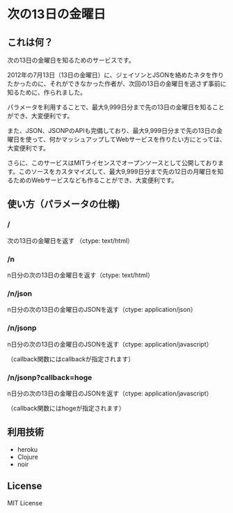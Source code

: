 # 次の13日の金曜日

## これは何？
次の13日の金曜日を知るためのサービスです。

2012年の7月13日（13日の金曜日）に、ジェイソンとJSONを絡めたネタを作りたかったのに、それができなかった作者が、次回の13日の金曜日を逃さず事前に知るために、作られました。

パラメータを利用することで、最大9,999日分まで先の13日の金曜日を知ることができ、大変便利です。

また、JSON、JSONPのAPIも完備しており、最大9,999日分まで先の13日の金曜日を使って、何かマッシュアップしてWebサービスを作りたい方にとっては、大変便利です。

さらに、このサービスはMITライセンスでオープンソースとして公開しております。このソースをカスタマイズして、最大9,999日分まで先の12日の月曜日を知るためのWebサービスなども作ることができ、大変便利です。

## 使い方（パラメータの仕様)

### /
次の13日の金曜日を返す （ctype: text/html）

### /n
n日分の次の13日の金曜日を返す（ctype: text/html）

### /n/json
n日分の次の13日の金曜日のJSONを返す（ctype: application/json）

### /n/jsonp
n日分の次の13日の金曜日のJSONを返す（ctype: application/javascript）

（callback関数にはcallbackが指定されます）

### /n/jsonp?callback=hoge
n日分の次の13日の金曜日のJSONを返す（ctype: application/javascript）

（callback関数にはhogeが指定されます）

## 利用技術
- heroku
- Clojure
- noir

## License
MIT License
